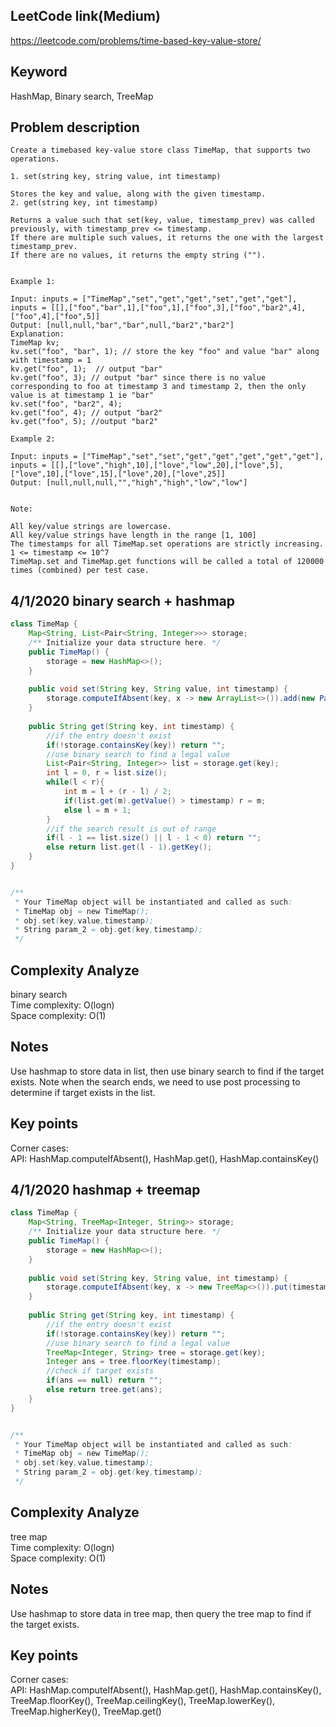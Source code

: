 ## LeetCode link(Medium)
https://leetcode.com/problems/time-based-key-value-store/

## Keyword
HashMap, Binary search, TreeMap

## Problem description
```
Create a timebased key-value store class TimeMap, that supports two operations.

1. set(string key, string value, int timestamp)

Stores the key and value, along with the given timestamp.
2. get(string key, int timestamp)

Returns a value such that set(key, value, timestamp_prev) was called previously, with timestamp_prev <= timestamp.
If there are multiple such values, it returns the one with the largest timestamp_prev.
If there are no values, it returns the empty string ("").
 

Example 1:

Input: inputs = ["TimeMap","set","get","get","set","get","get"], inputs = [[],["foo","bar",1],["foo",1],["foo",3],["foo","bar2",4],["foo",4],["foo",5]]
Output: [null,null,"bar","bar",null,"bar2","bar2"]
Explanation:   
TimeMap kv;   
kv.set("foo", "bar", 1); // store the key "foo" and value "bar" along with timestamp = 1   
kv.get("foo", 1);  // output "bar"   
kv.get("foo", 3); // output "bar" since there is no value corresponding to foo at timestamp 3 and timestamp 2, then the only value is at timestamp 1 ie "bar"   
kv.set("foo", "bar2", 4);   
kv.get("foo", 4); // output "bar2"   
kv.get("foo", 5); //output "bar2"   

Example 2:

Input: inputs = ["TimeMap","set","set","get","get","get","get","get"], inputs = [[],["love","high",10],["love","low",20],["love",5],["love",10],["love",15],["love",20],["love",25]]
Output: [null,null,null,"","high","high","low","low"]
 

Note:

All key/value strings are lowercase.
All key/value strings have length in the range [1, 100]
The timestamps for all TimeMap.set operations are strictly increasing.
1 <= timestamp <= 10^7
TimeMap.set and TimeMap.get functions will be called a total of 120000 times (combined) per test case.
```
## 4/1/2020 binary search + hashmap

```java
class TimeMap {
    Map<String, List<Pair<String, Integer>>> storage;
    /** Initialize your data structure here. */
    public TimeMap() {
        storage = new HashMap<>();        
    }
    
    public void set(String key, String value, int timestamp) {
        storage.computeIfAbsent(key, x -> new ArrayList<>()).add(new Pair(value, timestamp));
    }
    
    public String get(String key, int timestamp) {
        //if the entry doesn't exist
        if(!storage.containsKey(key)) return "";
        //use binary search to find a legal value
        List<Pair<String, Integer>> list = storage.get(key);
        int l = 0, r = list.size();
        while(l < r){
            int m = l + (r - l) / 2;
            if(list.get(m).getValue() > timestamp) r = m;
            else l = m + 1;
        }
        //if the search result is out of range
        if(l - 1 == list.size() || l - 1 < 0) return "";
        else return list.get(l - 1).getKey();
    }
}


/**
 * Your TimeMap object will be instantiated and called as such:
 * TimeMap obj = new TimeMap();
 * obj.set(key,value,timestamp);
 * String param_2 = obj.get(key,timestamp);
 */
```

## Complexity Analyze
binary search\
Time complexity: O(logn)\
Space complexity: O(1)

## Notes
Use hashmap to store data in list, then use binary search to find if the target exists. Note when the search ends, we need to use post processing to determine if target exists in the list.

## Key points
Corner cases:\
API: HashMap.computeIfAbsent(), HashMap.get(), HashMap.containsKey()

## 4/1/2020 hashmap + treemap

```java
class TimeMap {
    Map<String, TreeMap<Integer, String>> storage;
    /** Initialize your data structure here. */
    public TimeMap() {
        storage = new HashMap<>();        
    }
    
    public void set(String key, String value, int timestamp) {
        storage.computeIfAbsent(key, x -> new TreeMap<>()).put(timestamp, value);
    }
    
    public String get(String key, int timestamp) {
        //if the entry doesn't exist
        if(!storage.containsKey(key)) return "";
        //use binary search to find a legal value
        TreeMap<Integer, String> tree = storage.get(key);
        Integer ans = tree.floorKey(timestamp);
        //check if target exists
        if(ans == null) return "";
        else return tree.get(ans);
    }
}


/**
 * Your TimeMap object will be instantiated and called as such:
 * TimeMap obj = new TimeMap();
 * obj.set(key,value,timestamp);
 * String param_2 = obj.get(key,timestamp);
 */
```

## Complexity Analyze
tree map\
Time complexity: O(logn)\
Space complexity: O(1)

## Notes
Use hashmap to store data in tree map, then query the tree map to find if the target exists.

## Key points
Corner cases:\
API: HashMap.computeIfAbsent(), HashMap.get(), HashMap.containsKey(), TreeMap.floorKey(), TreeMap.ceilingKey(), TreeMap.lowerKey(), TreeMap.higherKey(), TreeMap.get()
